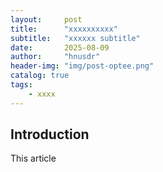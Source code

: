 ```yaml
---
layout:     post
title:      "xxxxxxxxxx"
subtitle:   "xxxxxx subtitle"
date:       2025-08-09
author:     "hnusdr"
header-img: "img/post-optee.png"
catalog: true
tags:
    - xxxx
---
```


## Introduction

This article 